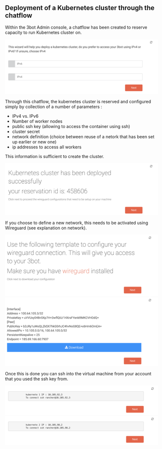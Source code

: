 ## Deployment of a Kubernetes cluster through the chatflow

Within the 3bot Admin console, a chatflow has been created to reserve capacity to run Kubernetes cluster on. 

![kubernetes_chatflow1](images/kubernetes/Kubernetes_chatflow1.png) 

Through this chatflow, the kubernetes cluster is reserved and configured simply by collection of a number of parameters : 
- IPv4 vs. IPv6
- Number of worker nodes
- public ssh key (allowing to access the container using ssh)
- cluster secret
- network definition (choice between reuse of a netork that has been set up earlier or new one)
- ip addresses to access all workers

This information is sufficient to create the cluster.

![kubernetes_chatflow11](images/kubernetes/kubernetes_chatflow11.png)

If you choose to define a new network, this needs to be activated using Wireguard (see explanation on network).

![kubernetes_chatflow12](images/kubernetes/kubernetes_chatflow12.png)
![kubernetes_chatflow13](images/kubernetes/kubernetes_chatflow13.png)

Once this is done you can ssh into the virtual machine from your account that you used the ssh key from. 

![kubernetes_chatflow14](images/kubernetes/kubernetes_chatflow14.png)
![kubernetes_chatflow15](images/kubernetes/kubernetes_chatflow15.png)
